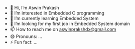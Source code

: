 - 👋 Hi, I’m Aswin Prakash
- 👀 I’m interested in Embedded C programming
- 🌱 I’m currently learning Embedded System
- 💞️ I’m looking for my first job in Embedded System domain
- 📫 How to reach me on aswinprakshdx@gmail.com
- 😄 Pronouns: ...
- ⚡ Fun fact: ...

<!---
Aswin-8/Aswin-8 is a ✨ special ✨ repository because its `README.md` (this file) appears on your GitHub profile.
You can click the Preview link to take a look at your changes.
--->
